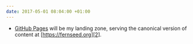```yaml
---
date: 2017-05-01 08:04:00 +01:00
---
```


- [GitHub Pages][1] will be my landing zone, serving the canonical version of content at [https://fernseed.org][2].

[1]:	https://pages.github.com
[2]:	https://fernseed.org